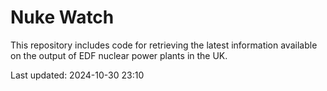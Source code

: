 # Nuke Watch

This repository includes code for retrieving the latest information available on the output of EDF nuclear power plants in the UK.

Last updated: 2024-10-30 23:10